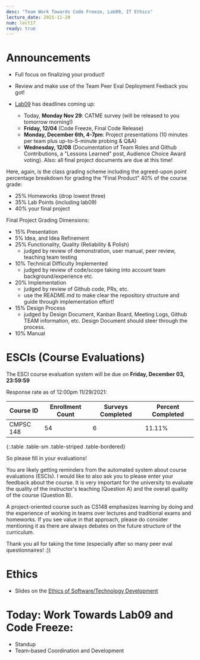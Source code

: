 ```yaml
---
desc: "Team Work Towards Code Freeze, Lab09, IT Ethics"
lecture_date: 2021-11-29
num: lect17
ready: true
---
```


# Announcements
* Full focus on finalizing your product! 
* Review and make use of the Team Peer Eval Deployment Feeback you got!

* [Lab09](https://ucsb-cs148.github.io/f21/lab/lab09/) has deadlines coming up: 

    * Today, **Monday Nov 29**: CATME survey (will be released to you tomorrow morning!)
    * **Friday, 12/04** (Code Freeze, Final Code Release)
    * **Monday, December 6th, 4-7pm**: Project presentations (10 minutes per team plus up-to-5-minute probing & Q&A)
    * **Wednesday, 12/08** (Documentation of Team Roles and Github Contributions, a "Lessons Learned" post, Audience Choice Award voting). Also: all final project documents are due at this time! 


Here, again, is the class grading scheme including the agreed-upon point percentage breakdown for grading the “Final Product” 40% of the course grade:

* 25% Homeworks (drop lowest three)
* 35% Lab Points (including lab09)
* 40% your final project 

Final Project Grading Dimensions: 

* 15% Presentation
* 5% Idea, and Idea Refinement 
* 25% Functionality, Quality (Reliability & Polish) 
    * judged by review of demonstration, user manual, peer review, teaching team testing 
* 10% Technical Difficulty Implemented 
    * judged by review of code/scope taking into account team background/experience etc.
* 20% Implementation 
    * judged by review of Github code, PRs, etc. 
    * use the README.md to make clear the repository structure and guide through implementation effort! 
* 15% Design Process 
    * judged by Design Document, Kanban Board, Meeting Logs, Github TEAM information, etc. Design Document should steer through the process.
* 10% Manual 


# ESCIs (Course Evaluations)

The ESCI course evaluation system will be due on **Friday, December 03, 23:59:59**

Response rate as of 12:00pm 11/29/2021:

| Course ID |	Enrollment Count	|Surveys Completed	|Percent Completed|
|-|-|-|-|
| CMPSC 148 	| 54	| 6 |	11.11% |
{:.table .table-sm .table-striped .table-bordered}
 
So please fill in your evaluations!

You are likely getting reminders from the automated system about course evaluations (ESCIs). I would like to also ask you to please enter your feedback about the course.  It is very important for the university to evaluate the quality of the instructor's teaching (Question A) and the overall quality of the course (Question B).

A project-oriented course such as CS148 emphasizes learning by doing and the experience of working in teams over lectures and traditional exams and homeworks. If you see value in that approach, please do consider mentioning it as there are always debates on the future structure of the curriculum.  

Thank you all for taking the time (especially after so many peer eval questionnaires! :))  

# Ethics
* Slides on the [Ethics of Software/Technology Development](https://sites.cs.ucsb.edu/~holl/CS148/handouts/Slides_Ethics21.pdf) 

# Today: Work Towards Lab09 and Code Freeze: 

* Standup 
* Team-based Coordination and Development









